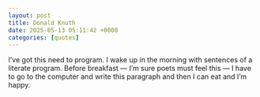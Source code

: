 ```yaml
---
layout: post
title: Donald Knuth
date: 2025-05-13 05:11:42 +0000
categories: [quotes]
---
```


I’ve got this need to program. I wake up in the morning with sentences of a literate program. Before breakfast — I’m sure poets must feel this — I have to go to the computer and write this paragraph and then I can eat and I’m happy.  

